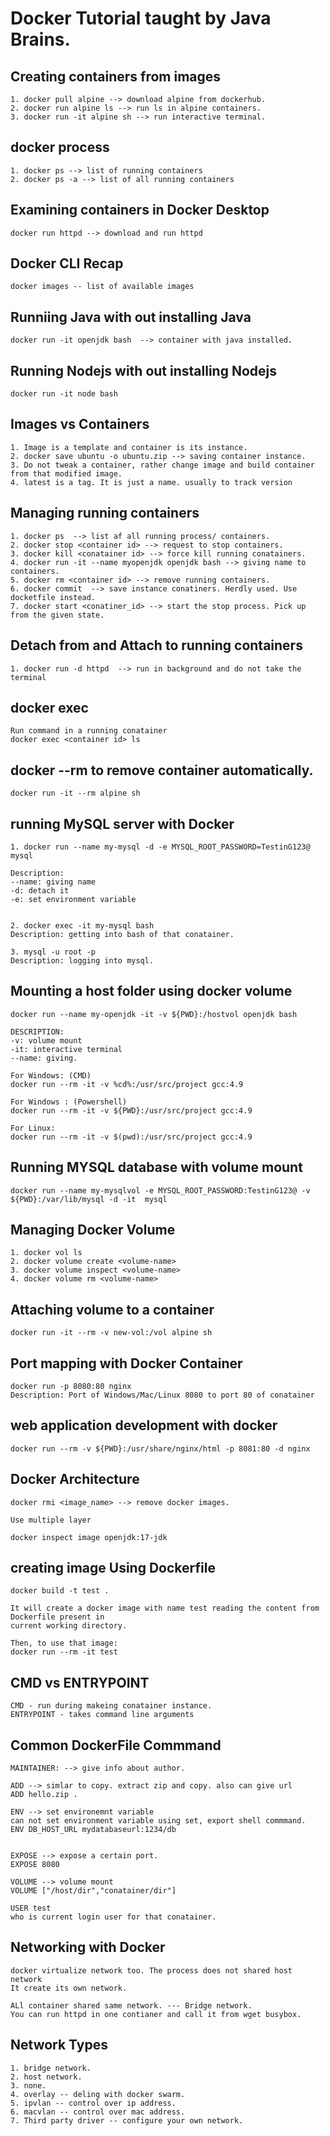 # Docker Tutorial taught by Java Brains.

## Creating containers from images
``` 
1. docker pull alpine --> download alpine from dockerhub.
2. docker run alpine ls --> run ls in alpine containers.
3. docker run -it alpine sh --> run interactive terminal.

```

## docker process
```
1. docker ps --> list of running containers
2. docker ps -a --> list of all running containers
```

## Examining containers in Docker Desktop
```
docker run httpd --> download and run httpd
```

## Docker CLI Recap
```
docker images -- list of available images
```

## Runniing Java with out installing Java
```
docker run -it openjdk bash  --> container with java installed.
```

## Running Nodejs with out installing Nodejs
```
docker run -it node bash
```


## Images vs Containers
```
1. Image is a template and container is its instance.
2. docker save ubuntu -o ubuntu.zip --> saving container instance.
3. Do not tweak a container, rather change image and build container from that modified image.
4. latest is a tag. It is just a name. usually to track version
```

## Managing running containers
```
1. docker ps  --> list af all running process/ containers.
2. docker stop <container id> --> request to stop containers.
3. docker kill <conatainer id> --> force kill running conatainers.
4. docker run -it --name myopenjdk openjdk bash --> giving name to containers.
5. docker rm <container id> --> remove running containers.
6. docker commit  --> save instance conatiners. Herdly used. Use docketfile instead.
7. docker start <conatiner_id> --> start the stop process. Pick up from the given state.
```

## Detach from and Attach to running containers
```
1. docker run -d httpd  --> run in background and do not take the terminal 
```

## docker exec
```
Run command in a running conatainer
docker exec <container id> ls
```

## docker --rm to remove container automatically.
```
docker run -it --rm alpine sh
```


## running MySQL server with Docker
```
1. docker run --name my-mysql -d -e MYSQL_ROOT_PASSWORD=TestinG123@ mysql

Description:
--name: giving name
-d: detach it
-e: set environment variable


2. docker exec -it my-mysql bash
Description: getting into bash of that conatainer.

3. mysql -u root -p 
Description: logging into mysql.

```

## Mounting a host folder using docker volume
```
docker run --name my-openjdk -it -v ${PWD}:/hostvol openjdk bash

DESCRIPTION:
-v: volume mount
-it: interactive terminal
--name: giving. 

For Windows: (CMD)
docker run --rm -it -v %cd%:/usr/src/project gcc:4.9

For Windows : (Powershell)
docker run --rm -it -v ${PWD}:/usr/src/project gcc:4.9

For Linux: 
docker run --rm -it -v $(pwd):/usr/src/project gcc:4.9

```

## Running MYSQL database with volume mount
```
docker run --name my-mysqlvol -e MYSQL_ROOT_PASSWORD:TestinG123@ -v ${PWD}:/var/lib/mysql -d -it  mysql
```


## Managing Docker Volume
```
1. docker vol ls
2. docker volume create <volume-name>
3. docker volume inspect <volume-name>
4. docker volume rm <volume-name>
```

## Attaching volume to a container
```
docker run -it --rm -v new-vol:/vol alpine sh
```


## Port mapping with Docker Container
```
docker run -p 8080:80 nginx
Description: Port of Windows/Mac/Linux 8080 to port 80 of conatainer
```

## web application development with docker
```
docker run --rm -v ${PWD}:/usr/share/nginx/html -p 8081:80 -d nginx
```

## Docker Architecture
```
docker rmi <image_name> --> remove docker images.

Use multiple layer

docker inspect image openjdk:17-jdk
```

## creating image Using Dockerfile
```
docker build -t test .

It will create a docker image with name test reading the content from Dockerfile present in 
current working directory.

Then, to use that image:
docker run --rm -it test
```

## CMD vs ENTRYPOINT
```
CMD - run during makeing conatainer instance.
ENTRYPOINT - takes command line arguments
```
## Common DockerFile Commmand
```
MAINTAINER: --> give info about author.

ADD --> simlar to copy. extract zip and copy. also can give url
ADD hello.zip .

ENV --> set environemnt variable
can not set environment variable using set, export shell commmand.
ENV DB_HOST_URL mydatabaseurl:1234/db


EXPOSE --> expose a certain port.
EXPOSE 8080

VOLUME --> volume mount
VOLUME ["/host/dir","conatainer/dir"]

USER test
who is current login user for that conatainer.
```


## Networking with Docker
```
docker virtualize network too. The process does not shared host network
It create its own network.

ALl container shared same network. --- Bridge network.
You can run httpd in one contianer and call it from wget busybox.
```

## Network Types
```
1. bridge network.
2. host network.
3. none.
4. overlay -- deling with docker swarm.
5. ipvlan -- control over ip address.
6. macvlan -- control over mac address.
7. Third party driver -- configure your own network.
```

